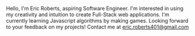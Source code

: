 Hello, I'm Eric Roberts, aspiring Software Engineer. 
I'm interested in using my creativity and intuition to create Full-Stack web applications.
I'm currently learning Javascript algorithms by making games.
Looking forward to your feedback on my projects!
Contact me at eric.roberts401@gmail.com

<!---
eroberts07/eroberts07 is a ✨ special ✨ repository because its `README.md` (this file) appears on your GitHub profile.
You can click the Preview link to take a look at your changes.
--->
